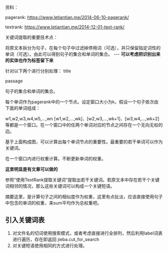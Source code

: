 资料：

pagerank: https://www.letiantian.me/2014-06-10-pagerank/

textrank: https://www.letiantian.me/2014-12-01-text-rank/

关键词提取的重要技术点：

将原文本拆分为句子，在每个句子中过滤掉停用词（可选），并只保留指定词性的单词（可选）。由此可以得到句子的集合和单词的集合。 --- **可以考虑把识别出来的实体也作为标签留下来**

针对以下两个进行分别处理：
title

passage

句子的集合和单词的集合。

每个单词作为pagerank中的一个节点。设定窗口大小为k，假设一个句子依次由下面的单词组成：

w1,w2,w3,w4,w5,…,wn
[w1,w2,…,wk]、[w2,w3,…,wk+1]、[w3,w4,…,wk+2]等都是一个窗口。在一个窗口中的任两个单词对应的节点之间存在一个无向无权的边。

基于上面构成图，可以计算出每个单词节点的重要性。最重要的若干单词可以作为关键词。

在一个窗口内进行权重计算。不断更新单词的权重。

**这里明显是有文章可以做的**

参照“使用TextRank提取关键词”提取出若干关键词。若原文本中存在若干个关键词相邻的情况，那么这些关键词可以构成一个关键短语。

摘要这里，是计算句子之间的相似度作为权重，这里有点扯淡，应该直接使用句子中包含的单词的权重，来sum平均作为总权重吧。

## 引入关键词表

1. 对文件名的切词使用搜索模式，或者考虑直接进行全排列，然后利用label词表进行遍历，存在即返回
jieba.cut_for_search
2. 对关键短语使用相同的方式进行处理。
